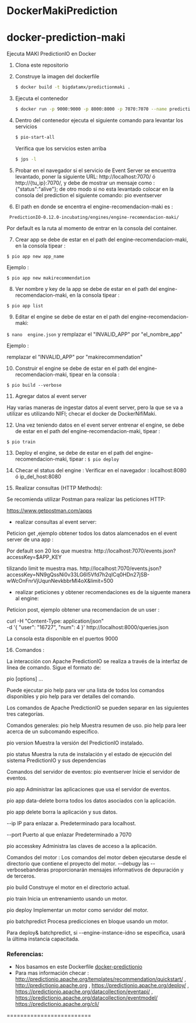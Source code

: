 # DockerMakiPrediction

docker-prediction-maki
======================

Ejecuta MAKI PredictionIO en Docker

1. Clona este repositorio

2. Construye la imagen del dockerfile 
    
    ```Bash
    $ docker build -t bigdatamx/predictionmaki .
    ```
    
3. Ejecuta el contenedor

    ```Bash
    $ docker run -p 9000:9000 -p 8000:8000 -p 7070:7070 --name predictionmaki -it bigdatamx/predictionmaki /bin/bash
    ```

4. Dentro del contenedor ejecuta el siguiente comando para levantar los servicios

    ```Bash
    $ pio-start-all
    ```
   
   Verifica que los servicios esten arriba

    ```Bash
    $ jps -l
    ```

5.  Probar en el navegador si el servicio de Event Server se encuentra levantado, poner la siguiente URL: 
http://localhost:7070/  ó  http://{tu_ip}:7070/, y debe de mostrar un mensaje como : {"status":"alive"}; de otro modo 
si no esta levantado colocar en la consola del prediction el siguiente comando:
 pio eventserver


6. El path en donde se encentra el  engine-recomendacion-maki es :

``` PredictionIO-0.12.0-incubating/engines/engine-recomendacion-maki/```

Por default es la ruta al momento de entrar en la consola del container. 

7. Crear app se debe de estar en el path del engine-recomendacion-maki, en la consola tipear :

```$ pio app new app_name``` 

Ejemplo :

```$ pio app new makirecommendation```



8. Ver nombre y key de la app se debe de estar en el path del engine-recomendacion-maki, en la consola tipear :

```$ pio app list```


9. Editar el engine  se debe de estar en el path del engine-recomendacion-maki: 

```$ nano  engine.json```  y remplazar  el  "INVALID_APP"  por   "el_nombre_app"

Ejemplo :

remplazar el  "INVALID_APP"  por   "makirecommendation"


10. Construir el engine se debe de estar en el path del engine-recomendacion-maki, tipear en la consola :

```$ pio build --verbose```



11. Agregar datos al event server

Hay varias maneras de ingestar datos al event server, pero la que se va a utilizar es utilizando NIFI; checar el docker  de DockerNifiMaki.




12. Una vez teniendo datos en el event server entrenar el engine, se debe de estar en el path del engine-recomendacion-maki, tipear :

```$ pio train```


13. Deploy el engine, se debe de estar en el path del engine-recomendacion-maki, tipear :
```$ pio deploy```


14. Checar el status del engine :
Verificar en el navegador :  localhost:8080  ó    ip_del_host:8080


15. Realizar consultas (HTTP Methods):

Se recomienda utilizar Postman para realizar las peticiones HTTP:

https://www.getpostman.com/apps

* realizar consultas al event server:

Peticion get ,ejemplo obtener todos los datos alamcenados en el event server de una app  :

Por default son 20 los que muestra:
http://localhost:7070/events.json?accessKey=$APP_KEY


tilizando limit te muestra mas.
http://localhost:7070/events.json?accessKey=NN9gQssNi0v33LG6I5Vfd7h2qICq0HDn27jSB-wWcOnFnrVjUqunNevkbbrMl4oX&limit=500



* realizar peticiones y obtener recomendaciones es de la siguente manera al engine:

Peticion post, ejemplo obtener una  recomendacion de un user :

curl -H "Content-Type: application/json" \
-d '{ "user": "16727", "num": 4 }' http://localhost:8000/queries.json




 La consola esta disponible en el puertos 9000



16. Comandos :


La interacción con Apache PredictionIO se realiza a través de la interfaz de línea de comando. Sigue el formato de:

pio <command> [options] <args>...

Puede ejecutar pio help para ver una lista de todos los comandos disponibles y pio help <command>para ver detalles del comando.

Los comandos de Apache PredictionIO se pueden separar en las siguientes tres categorías.


Comandos generales:
pio help  Muestra resumen de uso. pio help <command>para leer acerca de un subcomando específico.

pio version Muestra la versión del PredictionIO instalado.

pio status Muestra la ruta de instalación y el estado de ejecución del sistema PredictionIO y sus dependencias


Comandos del servidor de eventos:
pio eventserver   Inicie el servidor de eventos.

pio app   Administrar las aplicaciones que usa el servidor de eventos.

pio app data-delete <name>   borra todos los datos asociados con la aplicación.

pio app delete <name>    borra la aplicación y sus datos.

--ip <value>  IP para enlazar a. Predeterminado para localhost.

--port <value>  Puerto al que enlazar Predeterminado a 7070

pio accesskey    Administra las claves de acceso a la aplicación.


Comandos del motor :
Los comandos del motor deben ejecutarse desde el directorio que contiene el proyecto del motor. --debugy las --verbosebanderas proporcionarán mensajes informativos de depuración y de terceros.

pio build  Construye el motor en el directorio actual.

pio train  Inicia un entrenamiento usando un motor.

pio deploy  Implementar un motor como servidor del motor.

pio batchpredict  Procesa predicciones en bloque usando un motor.

Para deploy& batchpredict, si --engine-instance-idno se especifica, usará la última instancia capacitada.





### Referencias:

 * Nos basamos en este Dockerfile [docker-predictionio](https://github.com/steveny2k/docker-predictionio)
* Para mas información checar : http://predictionio.apache.org/templates/recommendation/quickstart/  ,
http://predictionio.apache.org   , https://predictionio.apache.org/deploy/  ,  https://predictionio.apache.org/datacollection/eventapi/  ,  https://predictionio.apache.org/datacollection/eventmodel/
https://predictionio.apache.org/cli/

=========================
